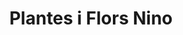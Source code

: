 ---
title: "Plantes i Flors Nino"
url: /valls/plantes-i-flors-nino-placa-font-de-la-manxa/
shop: floristería
---